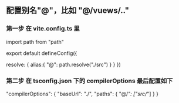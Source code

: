## 配置别名"@"，比如 "@/vuews/.."

### 第一步 在 vite.config.ts 里  
<!-- 引入 -->
import path from "path"

export default defineConfig({
  <!-- 配置下面的  resolve -->
  resolve: {
    alias:{
        "@": path.resolve("./src")
    }
  }
})
### 第二步 在 tsconfig.json 下的 compilerOptions 最后配置如下
"compilerOptions": {
    "baseUrl": "./",
    "paths": {
        "@/*": ["src/*"]
    }
}
